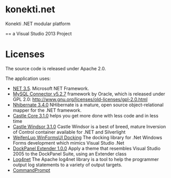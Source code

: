 # konekti.net
Konekti .NET modular platform

==
a Visual Studio 2013 Project

Licenses
==
The source code is released under Apache 2.0.

The application uses: 
- [NET 3.5](https://www.microsoft.com/es-es/download/details.aspx?id=21). Microsoft NET Framework.
- [MySQL Connector v5.2.7](https://dev.mysql.com/downloads/connector/net/6.9.html) framework by Oracle, which is released under GPL 2.0: http://www.gnu.org/licenses/old-licenses/gpl-2.0.html
- [Nhibernate 3.4.0](http://nhibernate.info/) NHibernate is a mature, open source object-relational mapper for the .NET framework.
- [Castle Core 3.1.0](http://www.castleproject.org/) helps you get more done with less code and in less time
- [Castle Windsor 3.1.0](http://www.castleproject.org/projects/windsor/) Castle Windsor is a best of breed, mature Inversion of Control container available for .NET and Silverlight
- [WeifenLuo WinFormsUI Docking](http://dockpanelsuite.com/) The docking library for .Net Windows Forms development which mimics Visual Studio .Net
- [DockPanel Extender 1.0.0](http://www.codeproject.com/Articles/14336/A-Visual-Studio-like-Interface) Apply a theme that resembles Visual Studio 2005 to the DockPanel Suite, using an Extender class
- [Log4net](https://logging.apache.org/log4net/) The Apache log4net library is a tool to help the programmer output log statements to a variety of output targets.
- [CommandPrompt](http://www.codeproject.com/)
